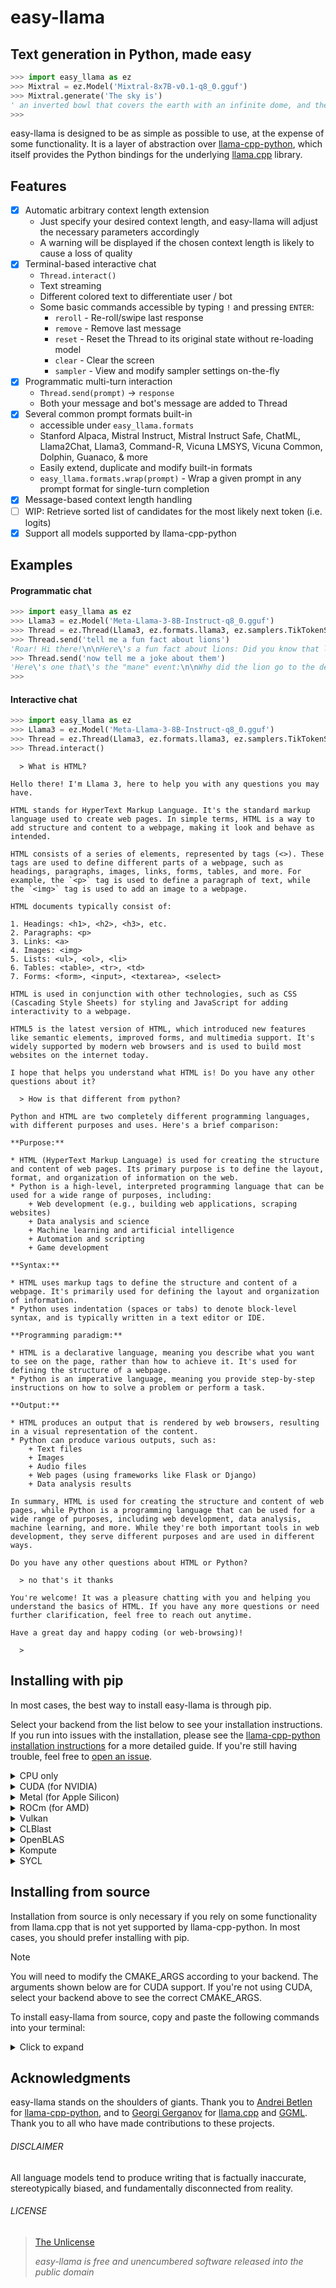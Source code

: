 # easy-llama

## Text generation in Python, made easy

```python
>>> import easy_llama as ez
>>> Mixtral = ez.Model('Mixtral-8x7B-v0.1-q8_0.gguf')
>>> Mixtral.generate('The sky is')
' an inverted bowl that covers the earth with an infinite dome, and the sun, moon and stars are attached to its inside surface. The sun revolves around the earth once a day and the stars revolve around the earth at night.\n\nThis is the basic theory of the geocentric model of the universe. This model was the accepted cosmological view of the world in Ancient Greece, and was adopted by the Roman Catholic Church and was the official view of the Church until 1600.\n\nThe geocentric model was based on the writings of Aristotle and Ptolemy, and the Catholic Church accepted it as an article of faith. The Catholic Church was opposed to any views that contradicted the geocentric model, and threatened with excommunication anyone who held to the heliocentric view.\n\nThe heliocentric model of the universe was first proposed by Aristarchus of Samos in the 3rd Century BC, and was based on the observation that the planets and the moon revolve around the sun. The sun is in the center of the universe and the earth and other planets revolve around it.\n\nThe heliocentric model was not accepted by the Catholic Church, and was not accepted as a scientific theory until the 1600s.'
>>> 
```

easy-llama is designed to be as simple as possible to use, at the expense of some functionality. It is a layer of abstraction over [llama-cpp-python](https://github.com/abetlen/llama-cpp-python), which itself provides the Python bindings for the underlying [llama.cpp](https://github.com/ggerganov/llama.cpp) library.

## Features
- [x] Automatic arbitrary context length extension
	- Just specify your desired context length, and easy-llama will adjust the necessary parameters accordingly
	- A warning will be displayed if the chosen context length is likely to cause a loss of quality
- [x] Terminal-based interactive chat
    - `Thread.interact()`  
	- Text streaming
	- Different colored text to differentiate user / bot
	- Some basic commands accessible by typing `!` and pressing `ENTER`:
		- `reroll` - Re-roll/swipe last response
		- `remove` - Remove last message
		- `reset` - Reset the Thread to its original state without re-loading model
		- `clear` - Clear the screen
		- `sampler` - View and modify sampler settings on-the-fly
- [x] Programmatic multi-turn interaction
	- `Thread.send(prompt)` -> `response`
	- Both your message and bot's message are added to Thread
- [x] Several common prompt formats built-in
  - accessible under `easy_llama.formats`
  - Stanford Alpaca, Mistral Instruct, Mistral Instruct Safe, ChatML, Llama2Chat, Llama3, Command-R, Vicuna LMSYS, Vicuna Common, Dolphin, Guanaco, & more
  - Easily extend, duplicate and modify built-in formats
  - `easy_llama.formats.wrap(prompt)` - Wrap a given prompt in any prompt format for single-turn completion
- [X] Message-based context length handling
- [ ] WIP: Retrieve sorted list of candidates for the most likely next token (i.e. logits)
- [X] Support all models supported by llama-cpp-python

## Examples

#### Programmatic chat
```python
>>> import easy_llama as ez
>>> Llama3 = ez.Model('Meta-Llama-3-8B-Instruct-q8_0.gguf')
>>> Thread = ez.Thread(Llama3, ez.formats.llama3, ez.samplers.TikTokenSampling)
>>> Thread.send('tell me a fun fact about lions')
'Roar! Hi there!\n\nHere\'s a fun fact about lions: Did you know that lions are social butterflies... er, I mean, social big cats? They live in prides, which are typically made up of several females, their cubs, and one or more males. But here\'s the cool part: lionesses often give each other "grooming massages" by licking and nuzzling each other to strengthen their bonds and show affection! Who knew lions could be so... pampered?\n\nWant to learn more fun facts about lions?'
>>> Thread.send('now tell me a joke about them')
'Here\'s one that\'s the "mane" event:\n\nWhy did the lion go to the dentist?\n\nBecause it had a ROAR-ing toothache! (get it?)\n\nHope that made you roar with laughter! Do you want another one?'
>>> 
```

#### Interactive chat
```python
>>> import easy_llama as ez
>>> Llama3 = ez.Model('Meta-Llama-3-8B-Instruct-q8_0.gguf')
>>> Thread = ez.Thread(Llama3, ez.formats.llama3, ez.samplers.TikTokenSampling)
>>> Thread.interact()
```

```
  > What is HTML?

Hello there! I'm Llama 3, here to help you with any questions you may have.

HTML stands for HyperText Markup Language. It's the standard markup language used to create web pages. In simple terms, HTML is a way to add structure and content to a webpage, making it look and behave as intended.

HTML consists of a series of elements, represented by tags (<>). These tags are used to define different parts of a webpage, such as headings, paragraphs, images, links, forms, tables, and more. For example, the `<p>` tag is used to define a paragraph of text, while the `<img>` tag is used to add an image to a webpage.

HTML documents typically consist of:
  
1. Headings: <h1>, <h2>, <h3>, etc.
2. Paragraphs: <p>
3. Links: <a>
4. Images: <img>
5. Lists: <ul>, <ol>, <li>
6. Tables: <table>, <tr>, <td>
7. Forms: <form>, <input>, <textarea>, <select>

HTML is used in conjunction with other technologies, such as CSS (Cascading Style Sheets) for styling and JavaScript for adding interactivity to a webpage.

HTML5 is the latest version of HTML, which introduced new features like semantic elements, improved forms, and multimedia support. It's widely supported by modern web browsers and is used to build most websites on the internet today.

I hope that helps you understand what HTML is! Do you have any other questions about it?

  > How is that different from python?

Python and HTML are two completely different programming languages, with different purposes and uses. Here's a brief comparison:

**Purpose:**

* HTML (HyperText Markup Language) is used for creating the structure and content of web pages. Its primary purpose is to define the layout, format, and organization of information on the web.
* Python is a high-level, interpreted programming language that can be used for a wide range of purposes, including:
    + Web development (e.g., building web applications, scraping websites)
    + Data analysis and science
    + Machine learning and artificial intelligence
    + Automation and scripting
    + Game development

**Syntax:**

* HTML uses markup tags to define the structure and content of a webpage. It's primarily used for defining the layout and organization of information.
* Python uses indentation (spaces or tabs) to denote block-level syntax, and is typically written in a text editor or IDE.

**Programming paradigm:**

* HTML is a declarative language, meaning you describe what you want to see on the page, rather than how to achieve it. It's used for defining the structure of a webpage.
* Python is an imperative language, meaning you provide step-by-step instructions on how to solve a problem or perform a task.

**Output:**

* HTML produces an output that is rendered by web browsers, resulting in a visual representation of the content.
* Python can produce various outputs, such as:
    + Text files
    + Images
    + Audio files
    + Web pages (using frameworks like Flask or Django)
    + Data analysis results

In summary, HTML is used for creating the structure and content of web pages, while Python is a programming language that can be used for a wide range of purposes, including web development, data analysis, machine learning, and more. While they're both important tools in web development, they serve different purposes and are used in different ways.

Do you have any other questions about HTML or Python?

  > no that's it thanks

You're welcome! It was a pleasure chatting with you and helping you understand the basics of HTML. If you have any more questions or need further clarification, feel free to reach out anytime.  

Have a great day and happy coding (or web-browsing)!

  > 
```

## Installing with pip

In most cases, the best way to install easy-llama is through pip.

Select your backend from the list below to see your installation instructions. If you run into issues with the installation, please see the [llama-cpp-python installation instructions](https://github.com/abetlen/llama-cpp-python?tab=readme-ov-file#installation) for a more detailed guide. If you're still having trouble, feel free to [open an issue](https://github.com/ddh0/easy-llama/issues/new/).

<details>
<summary>CPU only</summary>

```
pip install easy-llama
```

</details>
<details>
<summary>CUDA (for NVIDIA)</summary>

You will need `cmake` to install easy-llama. It is probably available in your preferred package manager, such as `apt`, `brew`, `yum`, etc. Or you can install it [from source](https://cmake.org/download/).

```bash
CMAKE_ARGS="-DLLAMA_CUDA=on" pip install --no-cache-dir --force-reinstall --upgrade llama-cpp-python 
pip install easy-llama
```
</details>
<details>
<summary>Metal (for Apple Silicon)</summary>

You will need `cmake` to install easy-llama. It is probably available in your preferred package manager, such as `brew`. Or you can install it [from source](https://cmake.org/download/).

```bash
CMAKE_ARGS="-DLLAMA_METAL=on" pip install --no-cache-dir --force-reinstall --upgrade llama-cpp-python 
pip install easy-llama
```
</details>
<details>
<summary>ROCm (for AMD)</summary>

You will need `cmake` to install easy-llama. It is probably available in your preferred package manager, such as `apt`, `brew`, `yum`, etc. Or you can install it [from source](https://cmake.org/download/).

```bash
CMAKE_ARGS="-DLLAMA_HIPBLAS=on" pip install --no-cache-dir --force-reinstall --upgrade llama-cpp-python 
pip install easy-llama
```
</details>
<details>
<summary>Vulkan</summary>

You will need `cmake` to install easy-llama. It is probably available in your preferred package manager, such as `apt`, `brew`, `yum`, etc. Or you can install it [from source](https://cmake.org/download/).

```bash
CMAKE_ARGS="-DLLAMA_VULKAN=on" pip install --no-cache-dir --force-reinstall --upgrade llama-cpp-python 
pip install easy-llama
```
</details>
<details>
<summary>CLBlast</summary>

You will need `cmake` to install easy-llama. It is probably available in your preferred package manager, such as `apt`, `brew`, `yum`, etc. Or you can install it [from source](https://cmake.org/download/).

```bash
CMAKE_ARGS="-DLLAMA_CLBLAST=on" pip install --no-cache-dir --force-reinstall --upgrade llama-cpp-python 
pip install easy-llama
```
</details>
<details>
<summary>OpenBLAS</summary>

You will need `cmake` to install easy-llama. It is probably available in your preferred package manager, such as `apt`, `brew`, `yum`, etc. Or you can install it [from source](https://cmake.org/download/).

```bash
CMAKE_ARGS="-DLLAMA_BLAS=ON -DLLAMA_BLAS_VENDOR=OpenBLAS" pip install --no-cache-dir --force-reinstall --upgrade llama-cpp-python 
pip install easy-llama
```
</details>
<details>
<summary>Kompute</summary>

You will need `cmake` to install easy-llama. It is probably available in your preferred package manager, such as `apt`, `brew`, `yum`, etc. Or you can install it [from source](https://cmake.org/download/).

```bash
CMAKE_ARGS="-DLLAMA_KOMPUTE=on" pip install --no-cache-dir --force-reinstall --upgrade llama-cpp-python 
```
</details>
<details>
<summary>SYCL</summary>

You will need `cmake` to install easy-llama. It is probably available in your preferred package manager, such as `apt`, `brew`, `yum`, etc. Or you can install it [from source](https://cmake.org/download/).

```bash
source /opt/intel/oneapi/setvars.sh
CMAKE_ARGS="-DLLAMA_SYCL=on -DCMAKE_C_COMPILER=icx -DCMAKE_CXX_COMPILER=icpx" pip install --no-cache-dir --force-reinstall --upgrade llama-cpp-python 
pip install easy-llama
```
</details>

## Installing from source

Installation from source is only necessary if you rely on some functionality from llama.cpp that is not yet supported by llama-cpp-python. In most cases, you should prefer installing with pip.

> [!NOTE]
>
> You will need to modify the CMAKE_ARGS according to your backend. The arguments shown below are for CUDA support. If you're not using CUDA, select your backend above to see the correct CMAKE_ARGS.

To install easy-llama from source, copy and paste the following commands into your terminal:

<details>
<summary>Click to expand</summary>

```bash
git clone https://github.com/abetlen/llama-cpp-python
cd ./llama-cpp-python/vendor/
rm -rf ./llama.cpp
git clone https://github.com/ggerganov/llama.cpp
cd -
git clone https://github.com/ddh0/easy-llama
CMAKE_ARGS="-DLLAMA_CUDA=on" pip install -e ./llama-cpp-python
pip install -e ./easy-llama
```
</details>

## Acknowledgments
easy-llama stands on the shoulders of giants. Thank you to [Andrei Betlen](https://github.com/abetlen) for [llama-cpp-python](https://github.com/abetlen/llama-cpp-python), and to [Georgi Gerganov](https://github.com/ggerganov) for [llama.cpp](https://github.com/ggerganov/llama.cpp) and [GGML](https://github.com/ggerganov/ggml). Thank you to all who have made contributions to these projects.

###### DISCLAIMER
All language models tend to produce writing that is factually inaccurate, stereotypically biased, and fundamentally disconnected from reality.

###### LICENSE
> [The Unlicense](LICENSE)
> 
> *easy-llama is free and unencumbered software released into the public domain*